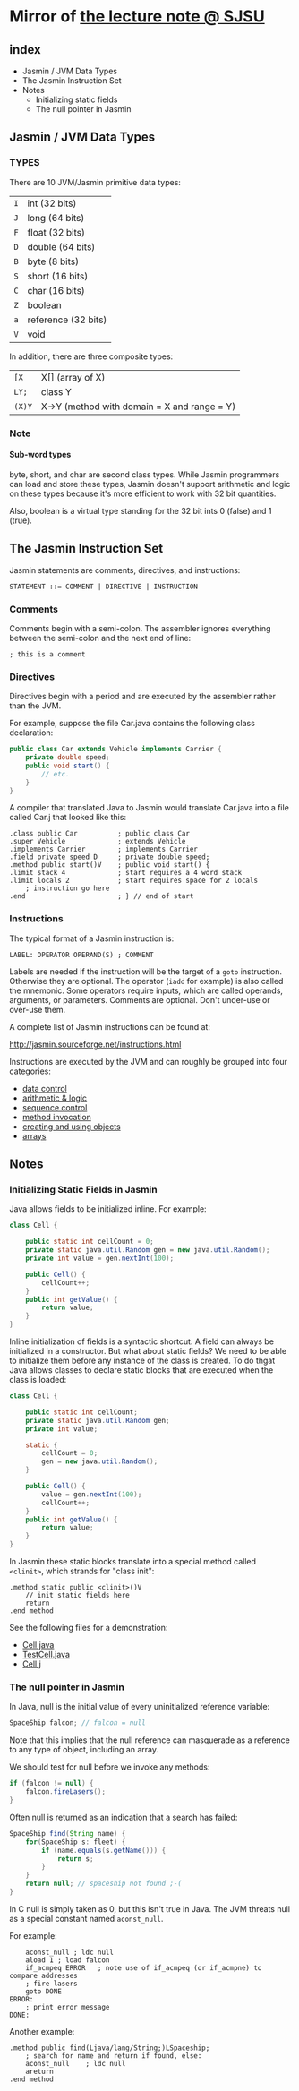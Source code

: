 # Mirror of [the lecture note @ SJSU](http://www.cs.sjsu.edu/~pearce/modules/lectures/co/jvm/jasmin/index.html)

## index
* Jasmin / JVM Data Types
* The Jasmin Instruction Set
* Notes
    * Initializing static fields
    * The null pointer in Jasmin

## Jasmin / JVM Data Types

### TYPES
There are 10 JVM/Jasmin primitive data types:

|||
|:----:|:----------|
| `I` | int (32 bits)       |
| `J` | long (64 bits)      |
| `F` | float (32 bits)     |
| `D` | double (64 bits)    |
| `B` | byte (8 bits)       |
| `S` | short (16 bits)     |
| `C` | char (16 bits)      |
| `Z` | boolean             |
| `a` | reference (32 bits) |
| `V` | void                |

In addition, there are three composite types:

|||
|:----:|:----------|
| `[X  ` | X[] (array of X)  |
| `LY; ` | class Y  |
| `(X)Y` | X->Y (method with domain = X and range = Y)  |

### Note
#### Sub-word types
byte, short, and char are second class types. While Jasmin programmers can load and store these types, Jasmin doesn't support arithmetic and logic on these types because it's more efficient to work with 32 bit quantities.

Also, boolean is a virtual type standing for the 32 bit ints 0 (false) and 1 (true).


## The Jasmin Instruction Set

Jasmin statements are comments, directives, and instructions:

```
STATEMENT ::= COMMENT | DIRECTIVE | INSTRUCTION
```

### Comments
Comments begin with a semi-colon. The assembler ignores everything between the semi-colon and the next end of line:

```jasmin
; this is a comment
```

### Directives
Directives begin with a period and are executed by the assembler rather than the JVM.

For example, suppose the file Car.java contains the following class declaration:

```java
public class Car extends Vehicle implements Carrier {
    private double speed;
    public void start() {
        // etc.
    }
}
```

A compiler that translated Java to Jasmin would translate Car.java into a file called Car.j that looked like this:

```jasmin
.class public Car          ; public class Car 
.super Vehicle             ; extends Vehicle
.implements Carrier        ; implements Carrier
.field private speed D     ; private double speed;
.method public start()V    ; public void start() {
.limit stack 4             ; start requires a 4 word stack
.limit locals 2            ; start requires space for 2 locals
    ; instruction go here
.end                       ; } // end of start
```

### Instructions
The typical format of a Jasmin instruction is:

```
LABEL: OPERATOR OPERAND(S) ; COMMENT
```

Labels are needed if the instruction will be the target of a `goto` instruction. Otherwise they are optional. The operator (`iadd` for example) is also called the mnemonic. Some operators require inputs, which are called operands, arguments, or parameters. Comments are optional. Don't under-use or over-use them.

A complete list of Jasmin instructions can be found at:

<http://jasmin.sourceforge.net/instructions.html>

Instructions are executed by the JVM and can roughly be grouped into four categories:

* [data control]()
* [arithmetic & logic]()
* [sequence control]()
* [method invocation]()
* [creating and using objects]()
* [arrays]()

## Notes
### Initializing Static Fields in Jasmin
Java allows fields to be initialized inline. For example:

```java
class Cell {

    public static int cellCount = 0;
    private static java.util.Random gen = new java.util.Random();
    private int value = gen.nextInt(100);

    public Cell() {
        cellCount++;
    }
    public int getValue() {
        return value;
    }
}
```

Inline initialization of fields is a syntactic shortcut. A field can always be initialized in a constructor. But what about static fields? We need to be able to initialize them before any instance of the class is created. To do thgat Java allows classes to declare static blocks that are executed when the class is loaded:

```java
class Cell {

    public static int cellCount;
    private static java.util.Random gen;
    private int value;

    static {
        cellCount = 0;
        gen = new java.util.Random();
    }

    public Cell() {
        value = gen.nextInt(100);
        cellCount++;
    }
    public int getValue() {
        return value;
    }
}
```

In Jasmin these static blocks translate into a special method called `<clinit>`, which strands for "class init":

```jasmin
.method static public <clinit>()V
    // init static fields here
    return
.end method
```

See the following files for a demonstration:

* [Cell.java](https://github.com/momohatt/jasmin-example/tree/master/sjsu-mirror/demo/Cell/Cell.java)
* [TestCell.java](https://github.com/momohatt/jasmin-example/tree/master/sjsu-mirror/demo/Cell/TestCell.java)
* [Cell.j](https://github.com/momohatt/jasmin-example/tree/master/sjsu-mirror/demo/Cell/Cell.j)

### The null pointer in Jasmin
In Java, null is the initial value of every uninitialized reference variable:

```java
SpaceShip falcon; // falcon = null
```

Note that this implies that the null reference can masquerade as a reference to any type of object, including an array.

We should test for null before we invoke any methods:

```java
if (falcon != null) {
    falcon.fireLasers();
}
```

Often null is returned as an indication that a search has failed:

```java
SpaceShip find(String name) {
    for(SpaceShip s: fleet) {
        if (name.equals(s.getName())) {
            return s;
        }
    }
    return null; // spaceship not found ;-(
}
```

In C null is simply taken as 0, but this isn't true in Java. The JVM threats null as a special constant named `aconst_null`.

For example:

```jasmin
    aconst_null ; ldc null
    aload 1 ; load falcon
    if_acmpeq ERROR   ; note use of if_acmpeq (or if_acmpne) to compare addresses
    ; fire lasers
    goto DONE
ERROR:
    ; print error message
DONE:
```

Another example:

```jasmin
.method public find(Ljava/lang/String;)LSpaceship;
    ; search for name and return if found, else:
    aconst_null    ; ldc null
    areturn
.end method
```

